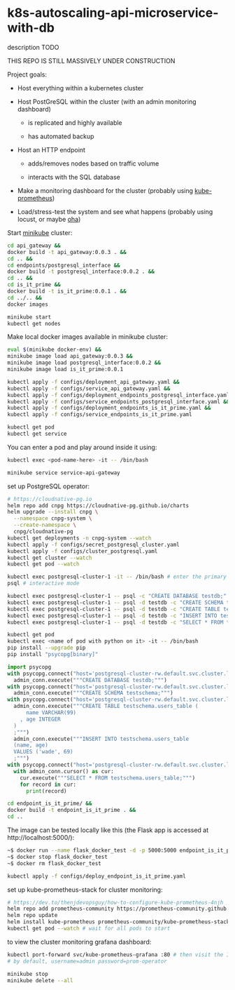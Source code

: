 # k8s-autoscaling-api-microservice-with-db
description TODO

THIS REPO IS STILL MASSIVELY UNDER CONSTRUCTION

Project goals:

* Host everything within a kubernetes cluster

* Host PostGreSQL within the cluster (with an admin monitoring dashboard)

    - is replicated and highly available

    - has automated backup

* Host an HTTP endpoint 
    
    - adds/removes nodes based on traffic volume
    
    - interacts with the SQL database

* Make a monitoring dashboard for the cluster (probably using [kube-prometheus](https://github.com/prometheus-operator/kube-prometheus))

* Load/stress-test the system and see what happens (probably using locust, or maybe [oha](https://github.com/hatoo/oha))

Start [minikube](https://github.com/kubernetes/minikube) cluster:

```bash
cd api_gateway &&
docker build -t api_gateway:0.0.3 . &&
cd .. &&
cd endpoints/postgresql_interface &&
docker build -t postgresql_interface:0.0.2 . &&
cd .. &&
cd is_it_prime &&
docker build -t is_it_prime:0.0.1 . &&
cd ../.. &&
docker images
```

```bash
minikube start 
kubectl get nodes
```

Make local docker images available in minikube cluster:

```bash
eval $(minikube docker-env) &&
minikube image load api_gateway:0.0.3 &&
minikube image load postgresql_interface:0.0.2 &&
minikube image load is_it_prime:0.0.1
```

```bash
kubectl apply -f configs/deployment_api_gateway.yaml &&
kubectl apply -f configs/service_api_gateway.yaml &&
kubectl apply -f configs/deployment_endpoints_postgresql_interface.yaml &&
kubectl apply -f configs/service_endpoints_postgresql_interface.yaml &&
kubectl apply -f configs/deployment_endpoints_is_it_prime.yaml &&
kubectl apply -f configs/service_endpoints_is_it_prime.yaml

kubectl get pod
kubectl get service
```

You can enter a pod and play around inside it using:
```bash
kubectl exec <pod-name-here> -it -- /bin/bash 
```

```bash
minikube service service-api-gateway
```

set up PostgreSQL operator:
```bash
# https://cloudnative-pg.io
helm repo add cnpg https://cloudnative-pg.github.io/charts
helm upgrade --install cnpg \
  --namespace cnpg-system \
  --create-namespace \
  cnpg/cloudnative-pg
kubectl get deployments -n cnpg-system --watch
kubectl apply -f configs/secret_postgresql_cluster.yaml
kubectl apply -f configs/cluster_postgresql.yaml
kubectl get cluster --watch
kubectl get pod --watch
```

```bash 
kubectl exec postgresql-cluster-1 -it -- /bin/bash # enter the primary database node
psql # interactive mode

kubectl exec postgresql-cluster-1 -- psql -c "CREATE DATABASE testdb;"
kubectl exec postgresql-cluster-1 -- psql -d testdb -c "CREATE SCHEMA testschema;"
kubectl exec postgresql-cluster-1 -- psql -d testdb -c "CREATE TABLE testschema.users(name VARCHAR(99), age INT);"
kubectl exec postgresql-cluster-1 -- psql -d testdb -c "INSERT INTO testschema.users (name, age) values ('joe', 69);"
kubectl exec postgresql-cluster-1 -- psql -d testdb -c "SELECT * FROM testschema.users WHERE age=69;"
```

```bash
kubectl get pod
kubectl exec <name of pod with python on it> -it -- /bin/bash
pip install --upgrade pip
pip install "psycopg[binary]"
```
```python
import psycopg
with psycopg.connect("host='postgresql-cluster-rw.default.svc.cluster.local' port=5432 dbname='postgres' user='db_admin' password='password1234' connect_timeout=10", autocommit=True) as admin_conn:
  admin_conn.execute("""CREATE DATABASE testdb;""")
with psycopg.connect("host='postgresql-cluster-rw.default.svc.cluster.local' port=5432 dbname='testdb' user='db_admin' password='password1234' connect_timeout=10", autocommit=True) as admin_conn:
  admin_conn.execute("""CREATE SCHEMA testschema;""")
with psycopg.connect("host='postgresql-cluster-rw.default.svc.cluster.local' port=5432 dbname='testdb' user='db_admin' password='password1234' connect_timeout=10", autocommit=True) as admin_conn:
  admin_conn.execute("""CREATE TABLE testschema.users_table (
      name VARCHAR(99)
    , age INTEGER
  )
  ;""") 
  admin_conn.execute("""INSERT INTO testschema.users_table
  (name, age)
  VALUES ('wade', 69)
  ;""") 
with psycopg.connect("host='postgresql-cluster-rw.default.svc.cluster.local' port=5432 dbname='testdb' user='db_admin' password='password1234' connect_timeout=10") as admin_conn:
  with admin_conn.cursor() as cur:
    cur.execute("""SELECT * FROM testschema.users_table;""")
    for record in cur:
      print(record)
```


```bash
cd endpoint_is_it_prime/ &&
docker build -t endpoint_is_it_prime . &&
cd ..
```
The image can be tested locally like this (the Flask app is accessed at http://localhost:5000/):
```bash
~$ docker run --name flask_docker_test -d -p 5000:5000 endpoint_is_it_prime
~$ docker stop flask_docker_test 
~$ docker rm flask_docker_test
```


```bash
kubectl apply -f configs/deploy_endpoint_is_it_prime.yaml
```

set up kube-prometheus-stack for cluster monitoring:
```bash
# https://dev.to/thenjdevopsguy/how-to-configure-kube-prometheus-4njh 
helm repo add prometheus-community https://prometheus-community.github.io/helm-charts
helm repo update
helm install kube-prometheus prometheus-community/kube-prometheus-stack
kubectl get pod --watch # wait for all pods to start
```
to view the cluster monitoring grafana dashboard:
```bash
kubectl port-forward svc/kube-prometheus-grafana :80 # then visit the IP address shown in your browser
# by default, username=admin password=prom-operator
```




```bash
minikube stop
minikube delete --all
```
